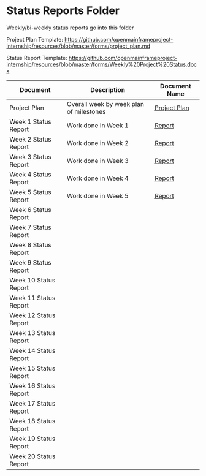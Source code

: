 # Status Reports Folder
Weekly/bi-weekly status reports go into this folder

Project Plan Template: https://github.com/openmainframeproject-internship/resources/blob/master/forms/project_plan.md

Status Report Template: https://github.com/openmainframeproject-internship/resources/blob/master/forms/Weekly%20Project%20Status.docx

| Document | Description | Document Name |
|---|---|---|
| Project Plan | Overall week by week plan of milestones | [Project Plan](https://github.com/openmainframeproject-internship/Enabling-IBM-Z-in-MLModelScope/blob/master/Status%20Reports/project_plan.md) |
| Week 1 Status Report | Work done in Week 1 | [Report](https://github.com/openmainframeproject-internship/Enabling-IBM-Z-in-MLModelScope/blob/master/Status%20Reports/project_status_week_1.md) |
| Week 2 Status Report | Work done in Week 2 | [Report](https://github.com/openmainframeproject-internship/Enabling-IBM-Z-in-MLModelScope/blob/master/Status%20Reports/project_status_week_2.md) |
| Week 3 Status Report | Work done in Week 3 | [Report](https://github.com/openmainframeproject-internship/Enabling-IBM-Z-in-MLModelScope/blob/master/Status%20Reports/project_status_week_3.md) |
| Week 4 Status Report | Work done in Week 4 | [Report](https://github.com/openmainframeproject-internship/Enabling-IBM-Z-in-MLModelScope/blob/master/Status%20Reports/project_status_week_4.md) |
| Week 5 Status Report | Work done in Week 5 | [Report](https://github.com/openmainframeproject-internship/Enabling-IBM-Z-in-MLModelScope/blob/master/Status%20Reports/project_status_week_5.md) |
| Week 6 Status Report | | |
| Week 7 Status Report | | |
| Week 8 Status Report | | |
| Week 9 Status Report | | |
| Week 10 Status Report | | |
| Week 11 Status Report | | |
| Week 12 Status Report | | |
| Week 13 Status Report | | |
| Week 14 Status Report | | |
| Week 15 Status Report | | |
| Week 16 Status Report | | |
| Week 17 Status Report | | |
| Week 18 Status Report | | |
| Week 19 Status Report | | |
| Week 20 Status Report | | |

